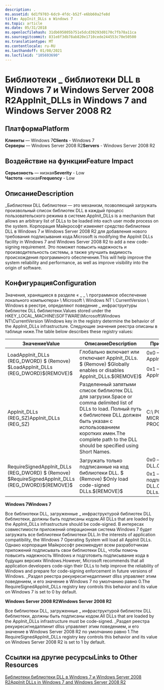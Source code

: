 ```yaml
---
description: .
ms.assetid: 6d1f9703-6dc9-4fdc-b52f-e6bb60a2fe8d
title: AppInit_DLLs в Windows 7
ms.topic: article
ms.date: 05/31/2018
ms.openlocfilehash: 31db695805b751e5dcd39293d0170c7fb78a11ca
ms.sourcegitcommit: 831e8f3db78ab820e1710cede244553c70e50500
ms.translationtype: MT
ms.contentlocale: ru-RU
ms.lasthandoff: 01/08/2021
ms.locfileid: "105693690"
---
```

# <a name="appinit_dlls-in-windows-7-and-windows-server-2008-r2"></a><span data-ttu-id="1b7f7-103">Библиотеки \_ библиотеки DLL в Windows 7 и Windows Server 2008 R2</span><span class="sxs-lookup"><span data-stu-id="1b7f7-103">AppInit\_DLLs in Windows 7 and Windows Server 2008 R2</span></span>

## <a name="platform"></a><span data-ttu-id="1b7f7-104">Платформа</span><span class="sxs-lookup"><span data-stu-id="1b7f7-104">Platform</span></span>

<span data-ttu-id="1b7f7-105">**Клиенты** — Windows 7</span><span class="sxs-lookup"><span data-stu-id="1b7f7-105">**Clients** - Windows 7</span></span>  
<span data-ttu-id="1b7f7-106">**Серверы** — Windows Server 2008 R2</span><span class="sxs-lookup"><span data-stu-id="1b7f7-106">**Servers** - Windows Server 2008 R2</span></span>  









## <a name="feature-impact"></a><span data-ttu-id="1b7f7-107">Воздействие на функции</span><span class="sxs-lookup"><span data-stu-id="1b7f7-107">Feature Impact</span></span>

 <span data-ttu-id="1b7f7-108">**Серьезность** — низкая</span><span class="sxs-lookup"><span data-stu-id="1b7f7-108">**Severity** - Low</span></span>  
<span data-ttu-id="1b7f7-109">**Частота** -низкая</span><span class="sxs-lookup"><span data-stu-id="1b7f7-109">**Frequency** - Low</span></span>  





## <a name="description"></a><span data-ttu-id="1b7f7-110">Описание</span><span class="sxs-lookup"><span data-stu-id="1b7f7-110">Description</span></span>

<span data-ttu-id="1b7f7-111">\_Библиотеки DLL библиотеки — это механизм, позволяющий загружать произвольный список библиотек DLL в каждый процесс пользовательского режима в системе.</span><span class="sxs-lookup"><span data-stu-id="1b7f7-111">AppInit\_DLLs is a mechanism that allows an arbitrary list of DLLs to be loaded into each user mode process on the system.</span></span> <span data-ttu-id="1b7f7-112">Корпорация Майкрософт изменяет средство библиотеки DLL в Windows 7 и Windows Server 2008 R2 для добавления нового требования подписывания кода.</span><span class="sxs-lookup"><span data-stu-id="1b7f7-112">Microsoft is modifying the AppInit DLLs facility in Windows 7 and Windows Server 2008 R2 to add a new code-signing requirement.</span></span> <span data-ttu-id="1b7f7-113">Это поможет повысить надежность и производительность системы, а также улучшить видимость происхождения программного обеспечения.</span><span class="sxs-lookup"><span data-stu-id="1b7f7-113">This will help improve the system reliability and performance, as well as improve visibility into the origin of software.</span></span>

## <a name="configuration"></a><span data-ttu-id="1b7f7-114">Конфигурация</span><span class="sxs-lookup"><span data-stu-id="1b7f7-114">Configuration</span></span>

<span data-ttu-id="1b7f7-115">Значения, хранящиеся в разделе « \_ \_ \\ программное обеспечение локального компьютера» \\ Microsoft \\ Windows NT \\ CurrentVersion \\ Windows в реестре, определяют поведение \_ инфраструктуры библиотек DLL библиотеки.</span><span class="sxs-lookup"><span data-stu-id="1b7f7-115">Values stored under the HKEY\_LOCAL\_MACHINE\\SOFTWARE\\Microsoft\\Windows NT\\CurrentVersion \\Windows key in the registry determine the behavior of the AppInit\_DLLs infrastructure.</span></span> <span data-ttu-id="1b7f7-116">Следующие значения реестра описаны в таблице ниже.</span><span class="sxs-lookup"><span data-stu-id="1b7f7-116">The table below describes these registry values:</span></span>



<table>
<thead>
<tr class="header">
<th><span data-ttu-id="1b7f7-117">Значение</span><span class="sxs-lookup"><span data-stu-id="1b7f7-117">Value</span></span></th>
<th><span data-ttu-id="1b7f7-118">Описание</span><span class="sxs-lookup"><span data-stu-id="1b7f7-118">Description</span></span></th>
<th><span data-ttu-id="1b7f7-119">Примеры значений</span><span class="sxs-lookup"><span data-stu-id="1b7f7-119">Sample Values</span></span></th>
</tr>
</thead>
<tbody>
<tr class="odd">
<td rowspan="2"><span data-ttu-id="1b7f7-120">LoadAppInit_DLLs (REG_DWORD) $ {Remove} $</span><span class="sxs-lookup"><span data-stu-id="1b7f7-120">LoadAppInit_DLLs (REG_DWORD)${REMOVE}$</span></span><br />
</td>
<td rowspan="2"><span data-ttu-id="1b7f7-121">Глобально включает или отключает AppInit_DLLs. $ {Remove} $</span><span class="sxs-lookup"><span data-stu-id="1b7f7-121">Globally enables or disables AppInit_DLLs.${REMOVE}$</span></span><br />
</td>
<td><span data-ttu-id="1b7f7-122">0x0 — AppInit_DLLs отключены.</span><span class="sxs-lookup"><span data-stu-id="1b7f7-122">0x0 – AppInit_DLLs are disabled.</span></span></td>
</tr>
<tr class="even">
<td><span data-ttu-id="1b7f7-123">0x1 — AppInit_DLLs включены.</span><span class="sxs-lookup"><span data-stu-id="1b7f7-123">0x1 – AppInit_DLLs are enabled.</span></span></td>


</tr>
<tr class="odd">
<td><span data-ttu-id="1b7f7-124">AppInit_DLLs (REG_SZ)</span><span class="sxs-lookup"><span data-stu-id="1b7f7-124">AppInit_DLLs (REG_SZ)</span></span></td>
<td><span data-ttu-id="1b7f7-125">Разделенный запятыми список библиотек DLL для загрузки.</span><span class="sxs-lookup"><span data-stu-id="1b7f7-125">Space or comma delimited list of DLLs to load.</span></span> <span data-ttu-id="1b7f7-126">Полный путь к библиотеке DLL должен быть указан с использованием коротких имен.</span><span class="sxs-lookup"><span data-stu-id="1b7f7-126">The complete path to the DLL should be specified using Short Names.</span></span></td>
<td><span data-ttu-id="1b7f7-127">C:\ РОГРАММА ~ 1 \ WID288 ~ 1 \ MICROS ~1.DLL</span><span class="sxs-lookup"><span data-stu-id="1b7f7-127">C:\ PROGRA~1\WID288~1\MICROS~1.DLL</span></span></td>
</tr>
<tr class="even">
<td rowspan="2"><span data-ttu-id="1b7f7-128">RequireSignedAppInit_DLLs (REG_DWORD) $ {Remove} $</span><span class="sxs-lookup"><span data-stu-id="1b7f7-128">RequireSignedAppInit_DLLs (REG_DWORD)${REMOVE}$</span></span><br />
</td>
<td rowspan="2"><span data-ttu-id="1b7f7-129">Загружать только подписанные на код библиотеки DLL. $ {Remove} $</span><span class="sxs-lookup"><span data-stu-id="1b7f7-129">Only load code-signed DLLs.${REMOVE}$</span></span><br />
</td>
<td><span data-ttu-id="1b7f7-130">0x0 — Загрузка любых библиотек DLL.</span><span class="sxs-lookup"><span data-stu-id="1b7f7-130">0x0 – Load any DLLs.</span></span></td>
</tr>
<tr class="odd">
<td><span data-ttu-id="1b7f7-131">0x1 — загружать только подписанные кодом библиотеки DLL.</span><span class="sxs-lookup"><span data-stu-id="1b7f7-131">0x1 – Load only code-signed DLLs.</span></span></td>


</tr>
</tbody>
</table>



 

<span data-ttu-id="1b7f7-132">**Windows 7**</span><span class="sxs-lookup"><span data-stu-id="1b7f7-132">**Windows 7**</span></span>

<span data-ttu-id="1b7f7-133">Все библиотеки DLL, загруженные \_ инфраструктурой библиотек DLL библиотеки, должны быть подписаны кодом.</span><span class="sxs-lookup"><span data-stu-id="1b7f7-133">All DLLs that are loaded by the AppInit\_DLLs infrastructure should be code-signed.</span></span> <span data-ttu-id="1b7f7-134">В интересах совместимости приложений операционная система Windows 7 будет загружать все библиотеки библиотеки DLL.</span><span class="sxs-lookup"><span data-stu-id="1b7f7-134">In the interests of application compatibility, the Windows 7 Operating System will load all AppInit DLLs.</span></span> <span data-ttu-id="1b7f7-135">Однако корпорация Майкрософт рекомендует всем разработчикам приложений подписывать свои библиотеки DLL, чтобы помочь повысить надежность Windows и подготовить подписывание кода в будущих версиях Windows.</span><span class="sxs-lookup"><span data-stu-id="1b7f7-135">However, Microsoft recommends that all application developers code-sign their DLLs to help improve the reliability of Windows and prepare for code-signing enforcement in future versions of Windows.</span></span> <span data-ttu-id="1b7f7-136">\_Раздел реестра рекуиресигнедаппинит dllss управляет этим поведением, и его значение в Windows 7 по умолчанию равно 0.</span><span class="sxs-lookup"><span data-stu-id="1b7f7-136">The RequireSignedAppInit\_DLLs registry key controls this behavior and its value on Windows 7 is set to 0 by default.</span></span>

<span data-ttu-id="1b7f7-137">**Windows Server 2008 R2**</span><span class="sxs-lookup"><span data-stu-id="1b7f7-137">**Windows Server 2008 R2**</span></span>

<span data-ttu-id="1b7f7-138">Все библиотеки DLL, загруженные \_ инфраструктурой библиотек DLL библиотеки, должны быть подписаны кодом.</span><span class="sxs-lookup"><span data-stu-id="1b7f7-138">All DLLs that are loaded by the AppInit\_DLLs infrastructure must be code-signed.</span></span> <span data-ttu-id="1b7f7-139">\_Раздел реестра рекуиресигнедаппинит dllss управляет этим поведением, и его значение в Windows Server 2008 R2 по умолчанию равно 1.</span><span class="sxs-lookup"><span data-stu-id="1b7f7-139">The RequireSignedAppInit\_DLLs registry key controls this behavior and its value on Windows Server 2008 R2 is set to 1 by default.</span></span>

## <a name="links-to-other-resources"></a><span data-ttu-id="1b7f7-140">Ссылки на другие ресурсы</span><span class="sxs-lookup"><span data-stu-id="1b7f7-140">Links to Other Resources</span></span>

<dl>

[<span data-ttu-id="1b7f7-141">Библиотеки библиотеки DLL в Windows 7 и Windows Server 2008 R2</span><span class="sxs-lookup"><span data-stu-id="1b7f7-141">AppInit DLLs in Windows 7 and Windows Server 2008 R2</span></span>](/windows-hardware/drivers/install/)  
</dl>

 

 
